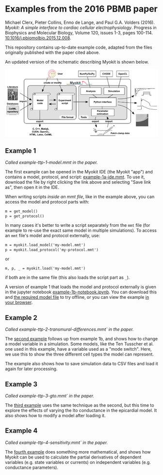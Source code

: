 # Examples from the 2016 PBMB paper

Michael Clerx, Pieter Collins, Enno de Lange, and Paul G.A. Volders (2016).
_Myokit: A simple interface to cardiac cellular electrophysiology_.
Progress in Biophysics and Molecular Biology, Volume 120, issues 1-3, pages 100-114.
[10.1016/j.pbiomolbio.2015.12.008](https://doi.org/10.1016/j.pbiomolbio.2015.12.008).

This repository contains up-to-date example code, adapted from the files originally published with the paper cited above.

An updated version of the schematic describing Myokit is shown below.

![A schematic overview of Myokit's main functionality](overview-v11.png)

## Example 1
_Called example-ttp-1-model.mmt in the paper._


The first example can be opened in the Myokit IDE (the Myokit "app") and contains a model, protocol, and script: [example-1a-ide.mmt](https://raw.githubusercontent.com/myokit/pbmb-2016/main/example-1a-ide.mmt).
To use it, download the file by right clicking the link above and selecting "Save link as", then open it in the IDE.

When writing scripts _inside an mmt file_, like in the example above, you can access the model and protocol parts with:
```
m = get_model()
p = get_protocol()
```

In many cases it's better to write a script separately from the `mmt` file (for example to re-use the exact same model in multiple simulations).
To access an `mmt` file's model and protocol externally, use:
```
m = myokit.load_model('my-model.mmt')
p = myokit.load_protocol('my-protocol.mmt')
```
or
```
m, p, _ = myokit.load('my-model.mmt')
```
if both are in the same file (this also loads the script part as `_`).

A version of example 1 that loads the model and protocol externally is given in the jupyter notebook [example-1b-notebook.ipynb](https://raw.githubusercontent.com/myokit/pbmb-2016/main/example-1b-notebook.ipynb).
You can download this and [the required model file](https://raw.githubusercontent.com/myokit/models/main/c/tentusscher-2006.mmt) to try offline, or you can view the example [in your browser](example-1b-notebook.ipynb).

## Example 2
_Called example-ttp-2-transmural-differences.mmt` in the paper._

The [second example](example-2-transmural-differences.ipynb) follows up from example 1b, and shows how to change a model variable in a simulation.
Some models, like the Ten Tusscher et al. one used in this example, have a variable used as a "mode switch".
Here, we use this to show the three different cell types the model can represent.

The example also shows how to save simulation data to CSV files and load it again for later processing.

## Example 3
_Called example-ttp-3-gto.mmt` in the paper._

The [third example](example-3-gto.ipynb) uses the same technique as the second, but this time to explore the effects of varying the Ito conductance in the epicardial model.
It also shows how to modify a model after loading it.

## Example 4
_Called example-ttp-4-sensitivity.mmt` in the paper._

The [fourth example](example-4-sensitivity.ipynb) does something more mathematical, and shows how Myokit can be used to calculate the partial derivatives of dependent variables (e.g. state variables or currents) on independent variables (e.g. conductance parameters).










